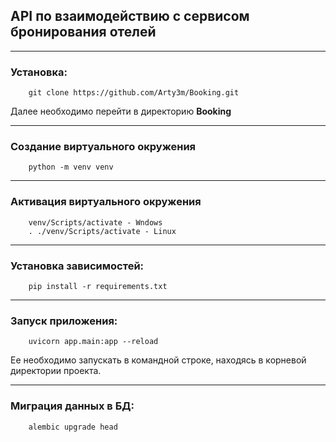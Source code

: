 ## API по взаимодействию с сервисом бронирования отелей

---
### Установка:
```
    git clone https://github.com/Arty3m/Booking.git
```
Далее необходимо перейти в директорию **Booking**

---

### Создание виртуального окружения
```
    python -m venv venv
```
---

### Активация виртуального окружения
```
    venv/Scripts/activate - Wndows
    . ./venv/Scripts/activate - Linux
```
---

### Установка зависимостей:
```
    pip install -r requirements.txt
```
---

### Запуск приложения:
```
    uvicorn app.main:app --reload
```
Ее необходимо запускать в командной строке, находясь в корневой директории проекта.

---
### Миграция данных в БД:
```
    alembic upgrade head
```